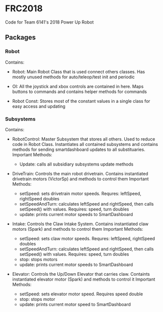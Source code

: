 # FRC2018

Code for Team 6141's 2018 Power Up Robot

## Packages

### Robot
Contains:
* Robot:
Main Robot Class that is used connect others classes. Has mostly unused methods for auto/teleop/test init and periodic

* OI:
All the joystick and xbox controls are contained in here. Maps buttons to commands and contains helper methods for commands

* Robot Const:
Stores most of the constant values in a single class for easy access and updating

### Subsystems
Contains:
* RobotControl:
  Master Subsystem that stores all others. Used to reduce code in Robot Class. Instantiates all contained subsystems and contains         methods for sending smartdashboard updates to all substituaries. 
  Important Methods:
  * Update: calls all subsidiary subsystems update methods

* DriveTrain:
  Controls the main robot drivetrain. Contains instantiated drivetrain motors (VictorSp) and methods to control them
  Important Methods:
  * setSpeed: sets drivetrain motor speeds. Requres: leftSpeed, rightSpeed doubles
  * setSpeedAndTurn: calculates leftSpeed and rightSpeed, then calls setSpeed() with values. Requires: speed, turn doubles
  * update: prints current motor speeds to SmartDashboard

* Intake:
  Controls the Claw Intake System. Contains instantiated claw motors (Spark) and methods to control them
  Important Methods:
  * setSpeed: sets claw motor speeds. Requres: leftSpeed, rightSpeed doubles
  * setSpeedAndTurn: calculates leftSpeed and rightSpeed, then calls setSpeed() with values. Requires: speed, turn doubles
  * stop: stops motors
  * update: prints current motor speeds to SmartDashboard

* Elevator:
  Controls the Up/Down Elevator that carries claw. Containts instantiated elevator motor (Spark) and methods to control it
  Important Methods:
  * setSpeed: sets elevator motor speed. Requires speed double
  * stop: stops motor
  * update: prints current motor speed to SmartDashboard
        
  
  
